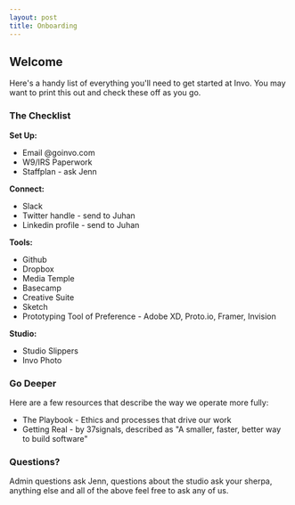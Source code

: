 ```yaml
---
layout: post
title: Onboarding
---
```


## Welcome

Here's a handy list of everything you'll need to get started at Invo. You may want to print this out and check these off as you go.


### The Checklist
**Set Up:**  
* Email @goinvo.com
* W9/IRS Paperwork
* Staffplan - ask Jenn

**Connect:** 
* Slack
* Twitter handle - send to Juhan 
* Linkedin profile - send to Juhan

**Tools:**
* Github
* Dropbox
* Media Temple
* Basecamp
* Creative Suite
* Sketch
* Prototyping Tool of Preference - Adobe XD, Proto.io, Framer, Invision

**Studio:**
* Studio Slippers
* Invo Photo


### Go Deeper
Here are a few resources that describe the way we operate more fully:
* The Playbook - Ethics and processes that drive our work
* Getting Real - by 37signals, described as "A smaller, faster, better way to build software"	

### Questions?
Admin questions ask Jenn, questions about the studio ask your sherpa, anything else and all of the above feel free to ask any of us.